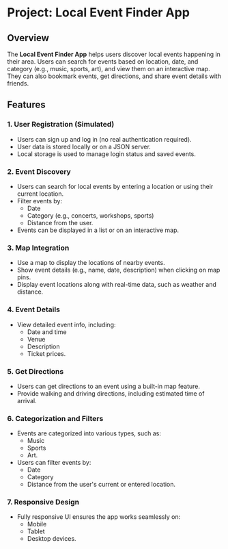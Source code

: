 # Project: Local Event Finder App

## Overview

The **Local Event Finder App** helps users discover local events happening in their area. Users can search for events based on location, date, and category (e.g., music, sports, art), and view them on an interactive map. They can also bookmark events, get directions, and share event details with friends.

## Features

### 1. User Registration (Simulated)

- Users can sign up and log in (no real authentication required).
- User data is stored locally or on a JSON server.
- Local storage is used to manage login status and saved events.

### 2. Event Discovery

- Users can search for local events by entering a location or using their current location.
- Filter events by:
  - Date
  - Category (e.g., concerts, workshops, sports)
  - Distance from the user.
- Events can be displayed in a list or on an interactive map.

### 3. Map Integration

- Use a map to display the locations of nearby events.
- Show event details (e.g., name, date, description) when clicking on map pins.
- Display event locations along with real-time data, such as weather and distance.

### 4. Event Details

- View detailed event info, including:
  - Date and time
  - Venue
  - Description
  - Ticket prices.

### 5. Get Directions

- Users can get directions to an event using a built-in map feature.
- Provide walking and driving directions, including estimated time of arrival.

### 6. Categorization and Filters

- Events are categorized into various types, such as:
  - Music
  - Sports
  - Art.
- Users can filter events by:
  - Date
  - Category
  - Distance from the user's current or entered location.

### 7. Responsive Design

- Fully responsive UI ensures the app works seamlessly on:
  - Mobile
  - Tablet
  - Desktop devices.

